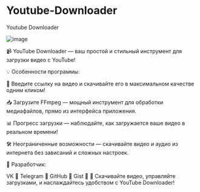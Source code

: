 # Youtube-Downloader

Youtube Downloader

![image](https://github.com/user-attachments/assets/79e4024b-2238-4b04-9cc7-b4a027c7d101)

📹 YouTube Downloader — ваш простой и стильный инструмент для загрузки видео с YouTube!

💡 Особенности программы:

🔗 Введите ссылку на видео и скачивайте его в максимальном качестве одним кликом!

📥 Загрузите FFmpeg — мощный инструмент для обработки медиафайлов, прямо из интерфейса приложения.

📊 Прогресс загрузки — наблюдайте, как загружается ваше видео в реальном времени!

🛠️ Неограниченные возможности — скачивайте видео и аудио из интернета без зависаний и сложных настроек.

👥 Разработчик:

VK 🔗
Telegram 🔗
GitHub 🔗
Gist 🔗
🎉 Скачивайте видео, управляйте загрузками, и наслаждайтесь удобством с YouTube Downloader!
